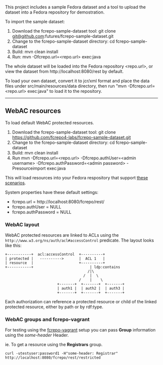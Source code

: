 This project includes a sample Fedora dataset and a tool to upload the dataset into a Fedora repository for demostration.

To import the sample dataset:

1. Download the fcrepo-sample-dataset tool: git clone git@github.com:futures/fcrepo-sample-dataset.git
2. Change to the fcrepo-sample-dataset directory: cd fcrepo-sample-dataset
3. Build: mvn clean install
4. Run: mvn -Dfcrepo.url=&lt;repo.url&gt; exec:java

The whole dataset will be loaded into the Fedora repository <repo.url>, or view the dataset from http://localhost:8080/rest by default. 

To load your own dataset, convert it to jcr/xml format and place the data files under src/main/resources/data directory, then run "mvn -Dfcrepo.url=&lt;repo.url&gt; exec:java" to load it to the repository.

- - -
## WebAC resources

To load default WebAC protected resources.

1. Download the fcrepo-sample-dataset tool: git clone https://github.com/fcrepo4-labs/fcrepo-sample-dataset.git
2. Change to the fcrepo-sample-dataset directory: cd fcrepo-sample-dataset
3. Build: mvn clean install
4. Run mvn -Dfcrepo.url=&lt;repo.url&gt; -Dfcrepo.authUser=&lt;admin username&gt; -Dfcrepo.authPassword=&lt;admin password&gt; -Presourceimport exec:java

This will load resources into your Fedora respository that support [these scenarios](https://wiki.duraspace.org/display/FEDORA4x/WebAC+Authorization+Delegate#WebACAuthorizationDelegate-ExampleScenarios).

System properties have these default settings:
* fcrepo.url = http://localhost:8080/fcrepo/rest/
* fcrepo.authUser = NULL
* fcrepo.authPassword = NULL

### WebAC layout
WebAC protected resources are linked to ACLs using the ```http://www.w3.org/ns/auth/acl#accessControl``` predicate. The layout looks like this:

    +-----------+  acl:accessControl  +----------+
    | protected |   ---------->       |  ACL 1   |
    | resource  |                     +----------+
    +-----------+                          | ldp:contains
                                          /|\
                                        /  |  \
                                      /    |    \
                            +-------+  +-------+  +-------+
                            | auth1 |  | auth2 |  | auth3 |
                            +-------+  +-------+  +-------+

Each authorization can reference a protected resource or child of the linked protected resource, either by path or by rdf:type.

### WebAC groups and fcrepo-vagrant
For testing using the [fcrepo-vagrant](https://github.com/fcrepo4-exts/fcrepo4-vagrant) setup you can pass **Group** information using the _some-header_ Header.

ie. To get a resource using the **Registrars** group.

```curl -utestuser:password1 -H"some-header: Registrar" http://localhost:8080/fcrepo/rest/restricted```
